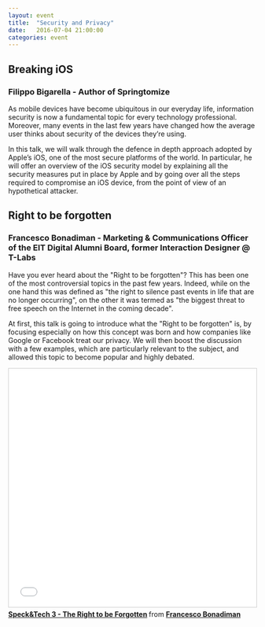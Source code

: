 ```yaml
---
layout: event
title:  "Security and Privacy"
date:   2016-07-04 21:00:00
categories: event
---
```


## Breaking iOS
### Filippo Bigarella - Author of Springtomize

As mobile devices have become ubiquitous in our everyday life, information security is now a fundamental topic for every technology professional. Moreover, many events in the last few years have changed how the average user thinks about security of the devices they’re using.

In this talk, we will walk through the defence in depth approach adopted by Apple’s iOS, one of the most secure platforms of the world. In particular, he will offer an overview of the iOS security model by explaining all the security measures put in place by Apple and by going over all the steps required to compromise an iOS device, from the point of view of an hypothetical attacker.

## Right to be forgotten
### Francesco Bonadiman - Marketing & Communications Officer of the EIT Digital Alumni Board, former Interaction Designer @ T-Labs

Have you ever heard about the "Right to be forgotten"? This has been one of the most controversial topics in the past few years. Indeed, while on the one hand this was defined as "the right to silence past events in life that are no longer occurring", on the other it was termed as "the biggest threat to free speech on the Internet in the coming decade".

At first, this talk is going to introduce what the "Right to be forgotten" is, by focusing especially on how this concept was born and how companies like Google or Facebook treat our privacy. We will then boost the discussion with a few examples, which are particularly relevant to the subject, and allowed this topic to become popular and highly debated.

<iframe src="//www.slideshare.net/slideshow/embed_code/key/p7bNKUxDzmo0z1" width="595" height="485" frameborder="0" marginwidth="0" marginheight="0" scrolling="no" style="border:1px solid #CCC; border-width:1px; margin-bottom:5px; max-width: 100%;" allowfullscreen> </iframe> <div style="margin-bottom:5px"> <strong> <a href="//www.slideshare.net/franzonadiman/specktech-3-the-right-to-be-forgotten" title="Speck&amp;Tech 3 - The Right to be Forgotten" target="_blank">Speck&amp;Tech 3 - The Right to be Forgotten</a> </strong> from <strong><a href="//www.slideshare.net/franzonadiman" target="_blank">Francesco Bonadiman</a></strong> </div>
